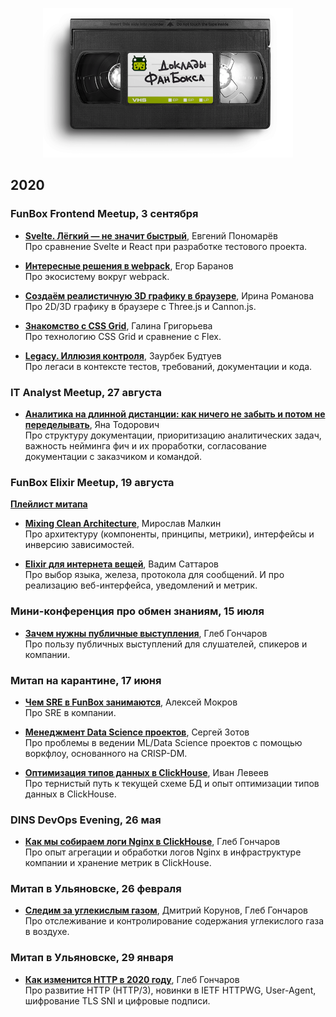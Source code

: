 <p align="center"><img src="logo@2x.png" width="400"></p>

## 2020

### FunBox Frontend Meetup, 3 сентября

- **[Svelte. Лёгкий — не значит быстрый](/meetups/2020-09-03-frontend/01-svelte/)**, Евгений Пономарёв<br>
  Про сравнение Svelte и React при разработке тестового проекта.

- **[Интересные решения в webpack](/meetups/2020-09-03-frontend/02-webpack/)**, Егор Баранов<br>
  Про экосистему вокруг webpack.

- **[Создаём реалистичную 3D графику в браузере](/meetups/2020-09-03-frontend/03-3d-graphics/)**, Ирина Романова<br>
  Про 2D/3D графику в браузере с Three.js и Cannon.js.

- **[Знакомство с CSS Grid](/meetups/2020-09-03-frontend/04-css-grid/)**, Галина Григорьева<br>
  Про технологию CSS Grid и сравнение с Flex.

- **[Legacy. Иллюзия контроля](/meetups/2020-09-03-frontend/05-legacy/)**, Заурбек Будтуев<br>
  Про легаси в контексте тестов, требований, документации и кода.


### IT Analyst Meetup, 27 августа

- **[Аналитика на длинной дистанции: как ничего не забыть и потом не переделывать](/meetups/2020-08-27-it-analyst/01-solution-analytics/)**, Яна Тодорович<br>
  Про структуру документации, приоритизацию аналитических задач, важность нейминга фич и их проработки, согласование документации с заказчиком и командой.


### FunBox Elixir Meetup, 19 августа

**[Плейлист митапа](https://www.youtube.com/playlist?list=PLJ7kxG-M2-mOWPfLPvFQlGYplSBq1BprZ)**

- **[Mixing Clean Architecture](/meetups/2020-08-19-elixir/01-mixing-clean-architecture/)**, Мирослав Малкин<br>
  Про архитектуру (компоненты, принципы, метрики), интерфейсы и инверсию зависимостей.

- **[Elixir для интернета вещей](/meetups/2020-08-19-elixir/02-internet-of-things/)**, Вадим Саттаров<br>
  Про выбор языка, железа, протокола для сообщений. И про реализацию веб-интерфейса, уведомлений и метрик.


### Мини-конференция про обмен знаниям, 15 июля

- **[Зачем нужны публичные выступления](/meetups/2020-07-15-knowledge-sharing/01-public-talks/)**, Глеб Гончаров<br>
  Про пользу публичных выступлений для слушателей, спикеров и компании.


### Митап на карантине, 17 июня

- **[Чем SRE в FunBox занимаются](/meetups/2020-06-17-quarantine/01-sre/)**, Алексей Мокров<br>
  Про SRE в компании. 

- **[Менеджмент Data Science проектов](/meetups/2020-06-17-quarantine/02-crisp-dm/)**, Сергей Зотов<br>
  Про проблемы в ведении ML/Data Science проектов с помощью воркфлоу, основанного на CRISP-DM.

- **[Оптимизация типов данных в ClickHouse](/meetups/2020-06-17-quarantine/03-clickhouse-data-types-optimization/)**, Иван Левеев<br>
  Про тернистый путь к текущей схеме БД и опыт оптимизации типов данных в ClickHouse.


### DINS DevOps Evening, 26 мая

- **[Как мы собираем логи Nginx в ClickHouse](/meetups/2020-05-26-dins-devops-evening/01-nginx-logging-with-clickhouse/)**, Глеб Гончаров<br>
  Про опыт агрегации и обработки логов Nginx в инфраструктуре компании и хранение метрик в ClickHouse.


### Митап в Ульяновске, 26 февраля

- **[Следим за углекислым газом](/meetups/2020-02-26-ulsk/01-co2/)**, Дмитрий Корунов, Глеб Гончаров<br>
  Про отслеживание и контролирование содержания углекислого газа в воздухе.


### Митап в Ульяновске, 29 января

- **[Как изменится HTTP в 2020 году](/meetups/2020-01-29-ulsk/01-http-2020/)**, Глеб Гончаров<br>
  Про развитие HTTP (HTTP/3), новинки в IETF HTTPWG, User-Agent, шифрование TLS SNI и цифровые подписи.
